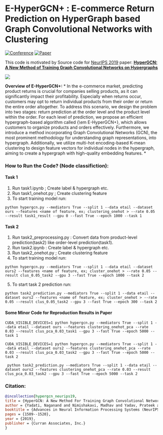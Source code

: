 # E-HyperGCN+ : E-commerce Return Prediction on HyperGraph based Graph Convolutional Networks with Clustering

[![Conference](http://img.shields.io/badge/NeurIPS-2019-4b44ce.svg)](https://nips.cc/) [![Paper](http://img.shields.io/badge/paper-arxiv.1809.02589-B31B1B.svg)](https://arxiv.org/abs/1809.02589) 

This code is motivated by Source code for [NeurIPS 2019](https://nips.cc/) paper: [**HyperGCN: A New Method of Training Graph Convolutional Networks on Hypergraphs**](https://papers.nips.cc/paper/8430-hypergcn-a-new-method-for-training-graph-convolutional-networks-on-hypergraphs)

![](./hmlap.png)

**Overview of E-HyperGCN+:** * In the e-commerce market, predicting product returns is crucial for companies selling products, as it can significantly impact their profitability. Especially when returns occur, customers may opt to return individual products from their order or return the entire order altogether. To address this scenario, we design the problem into two stages: return prediction at the order level and the product level within the order. For each level of prediction, we propose an efficient hypergraph-based algorithm called {\em E-HyperGCN+}, which allows customers to organize products and orders effectively. Furthermore, we introduce a method incorporating Graph Convolutional Networks (GCN), the most prominent methodology for understanding graph representations, into hypergraph. Additionally, we utilize multi-hot encoding-based K-mean clustering to design feature vectors for individual nodes in the hypergraph, aiming to create a hypergraph with high-quality embedding features. *

<!-- ### Dependencies

- Compatible with PyTorch 1.0 and Python 3.x.
- For data (and/or splits) not used in the paper, please consider tuning hyperparameters such as [hidden size](https://github.com/malllabiisc/HyperGCN/blob/master/model/networks.py#L25), [learning rate](https://github.com/malllabiisc/HyperGCN/blob/master/config/config.py#L49), [seed](https://github.com/malllabiisc/HyperGCN/blob/master/config/config.py#L28), etc. on validation data. -->

### How to Run the Code? (Node classifiction):

#### Task 1

1) Run task1.ipynb ; Create label & hypergraph etc. 
2) Run task1_onehot.py  ; Create clustering feature
3) To start training model run:

```shell
python hypergcn.py --mediators True --split 1 --data etail --dataset ours --features <name of feature, ex; clustering_onehot > --rate 0.05 --result task1_result --gpu 0 --fast True --epoch 1000 --task 1
```



#### Task 2

1) Run task2_preprocessing.py : Convert data from product-level prediction(task2) like order-level prediction(task1).
2) Run task2.ipynb : Create label & hypergraph etc.
3) Run task2_onehot.py ; Create clustering feature
4) To start training model run:

```shell
python hypergcn.py --mediators True --split 1 --data etail --dataset ours2 --features <name of feature, ex; cluster_onehot > --rate 0.05 --result clus_0.05_task2 --gpu 3 --fast True --epoch 1000 --task 2
```

5) To start task 2 prediction run:

```shell
python task2_prediction.py --mediators True --split 1 --data etail --dataset ours2 --features <name of feature, ex; cluster_onehot > --rate 0.05 --result clus_0.05_task2 --gpu 3 --fast True --epoch 300 --task 2
```


#### Some Minor Code for Reproduction Results in Paper
```shell
CUDA_VISIBLE_DEVICES=1 python hypergcn.py --mediators True --split 1 --data etail --dataset ours --features clustering_onehot_pca --rate 0.03 --result clus_pca_0.03_task1 --gpu 3 --fast True --epoch 5000 --task 1

CUDA_VISIBLE_DEVICES=1 python hypergcn.py --mediators True --split 1 --data etail --dataset ours2 --features clustering_onehot_pca --rate 0.03 --result clus_pca_0.03_task2 --gpu 3 --fast True --epoch 5000 --task 2

 python task2_prediction.py --mediators True --split 1 --data etail --dataset ours2 --features clustering_onehot_pca --rate 0.03 --result clus_pca_0.03_task2 --gpu 3 --fast True --epoch 5000 --task 2
 ```


### Citation:

```bibtex
@incollection{hypergcn_neurips19,
title = {HyperGCN: A New Method For Training Graph Convolutional Networks on Hypergraphs},
author = {Yadati, Naganand and Nimishakavi, Madhav and Yadav, Prateek and Nitin, Vikram and Louis, Anand and Talukdar, Partha},
booktitle = {Advances in Neural Information Processing Systems (NeurIPS) 32},
pages = {1509--1520},
year = {2019},
publisher = {Curran Associates, Inc.}
}

```
